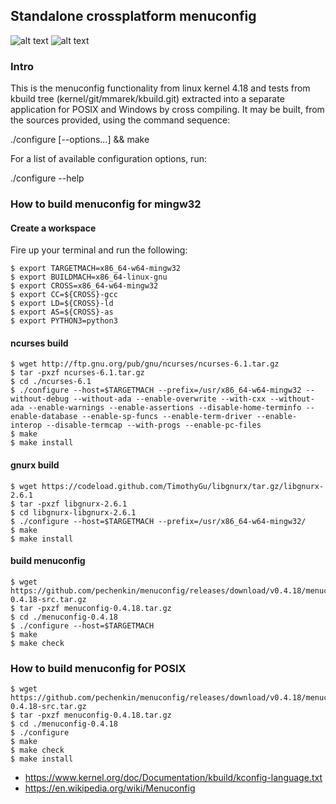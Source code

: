 ## Standalone crossplatform menuconfig 

![alt text](https://raw.githubusercontent.com/pechenkin/menuconfig/master/img/img_linux.png)
![alt text](https://raw.githubusercontent.com/pechenkin/menuconfig/master/img/img_win.png)

### Intro

This is the menuconfig functionality from linux kernel 4.18 
and tests from kbuild tree (kernel/git/mmarek/kbuild.git)
extracted into a separate application for POSIX and
Windows by cross compiling. It may be built, from the sources
provided, using the command sequence:

  ./configure [--options...] && make

For a list of available configuration options, run:

  ./configure --help

### How to build menuconfig for mingw32

#### Create a workspace

Fire up your terminal and run the following:

```
$ export TARGETMACH=x86_64-w64-mingw32
$ export BUILDMACH=x86_64-linux-gnu
$ export CROSS=x86_64-w64-mingw32
$ export CC=${CROSS}-gcc
$ export LD=${CROSS}-ld
$ export AS=${CROSS}-as
$ export PYTHON3=python3
```


#### ncurses build

```
$ wget http://ftp.gnu.org/pub/gnu/ncurses/ncurses-6.1.tar.gz
$ tar -pxzf ncurses-6.1.tar.gz
$ cd ./ncurses-6.1
$ ./configure --host=$TARGETMACH --prefix=/usr/x86_64-w64-mingw32 --without-debug --without-ada --enable-overwrite --with-cxx --without-ada --enable-warnings --enable-assertions --disable-home-terminfo --enable-database --enable-sp-funcs --enable-term-driver --enable-interop --disable-termcap --with-progs --enable-pc-files 
$ make
$ make install
```

#### gnurx build

```
$ wget https://codeload.github.com/TimothyGu/libgnurx/tar.gz/libgnurx-2.6.1
$ tar -pxzf libgnurx-2.6.1
$ cd libgnurx-libgnurx-2.6.1
$ ./configure --host=$TARGETMACH --prefix=/usr/x86_64-w64-mingw32/
$ make
$ make install
```

#### build menuconfig

```
$ wget https://github.com/pechenkin/menuconfig/releases/download/v0.4.18/menuconfig-0.4.18-src.tar.gz
$ tar -pxzf menuconfig-0.4.18.tar.gz
$ cd ./menuconfig-0.4.18
$ ./configure --host=$TARGETMACH
$ make
$ make check
```

### How to build menuconfig for POSIX

```
$ wget https://github.com/pechenkin/menuconfig/releases/download/v0.4.18/menuconfig-0.4.18-src.tar.gz
$ tar -pxzf menuconfig-0.4.18.tar.gz
$ cd ./menuconfig-0.4.18
$ ./configure
$ make
$ make check
$ make install
```

* https://www.kernel.org/doc/Documentation/kbuild/kconfig-language.txt
* https://en.wikipedia.org/wiki/Menuconfig
